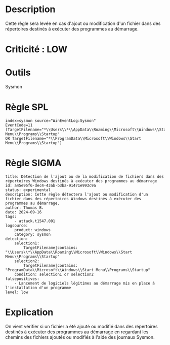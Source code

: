 # Description

Cette règle sera levée en cas d'ajout ou modification d'un fichier dans des répertoires destinés à exécuter des programmes au démarrage.

# Criticité : **LOW**

# Outils

Sysmon

# Règle SPL

```
index=sysmon source="WinEventLog:Sysmon" 
EventCode=11 
(TargetFilename="*\\Users\\*\\AppData\\Roaming\\Microsoft\\Windows\\Start Menu\\Programs\\Startup" 
OR TargetFilename="*\\ProgramData\\Microsoft\\Windows\\Start Menu\\Programs\\Startup")
```

# Règle SIGMA

```
title: Détection de l'ajout ou de la modification de fichiers dans des répertoires Windows destinés à exécuter des programmes au démarrage
id: a45e95f6-dec4-43ab-b3ba-91471e993c9a
status: experimental
description: Cette règle détectera l'ajout ou modification d'un fichier dans des répertoires Windows destinés à exécuter des programmes au démarrage.
author: Thomas B.
date: 2024-09-16
tags:
    - attack.t1547.001
logsource:
    product: windows
    category: sysmon
detection:
    selection1:
        TargetFilename|contains: "\\Users\\*\\AppData\\Roaming\\Microsoft\\Windows\\Start Menu\\Programs\\Startup"
    selection2:
        TargetFilename|contains: "ProgramData\\Microsoft\\Windows\\Start Menu\\Programs\\Startup"
    condition: selection1 or selection2
falsepositives:
    - Lancement de logiciels légitimes au démarrage mis en place à l'installation d'un programme
level: low
```

# Explication

On vient vérifier si un fichier a été ajouté ou modifié dans des répertoires destinés à exécuter des programmes au démarrage en regardant les chemins des fichiers ajoutés ou modifiés à l'aide des journaux Sysmon.